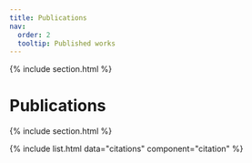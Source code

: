 ```yaml
---
title: Publications
nav:
  order: 2
  tooltip: Published works
---
```


{% include section.html %}

# <i class="fas fa-book"></i>Publications





{% include section.html %}

{% include list.html data="citations" component="citation" %}
